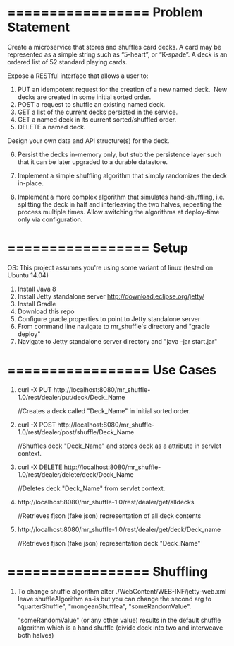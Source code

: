 =================
Problem Statement
=================
Create a microservice that stores and shuffles card decks.
A card may be represented as a simple string such as “5-heart”, or 
“K-spade”.
A deck is an ordered list of 52 standard playing cards.

Expose a RESTful interface that allows a user to:

1. PUT an idempotent request for the creation of a new named deck.  
   New decks are created in some initial sorted order.
2. POST a request to shuffle an existing named deck.
3. GET a list of the current decks persisted in the service.
4. GET a named deck in its current sorted/shuffled order.
5. DELETE a named deck.

Design your own data and API structure(s) for the deck.

6. Persist the decks in-memory only, but stub the persistence layer such 
   that it can be later upgraded to a durable datastore.

7. Implement a simple shuffling algorithm that simply randomizes the 
   deck in-place.
8. Implement a more complex algorithm that simulates hand-shuffling, 
   i.e. splitting the deck in half and interleaving the two halves, 
   repeating the process multiple times.
   Allow switching the algorithms at deploy-time only via configuration.


=================
Setup
=================
OS: This project assumes you're using some variant of linux (tested on Ubuntu 14.04)

1. Install Java 8
2. Install Jetty standalone server
   http://download.eclipse.org/jetty/
3. Install Gradle
4. Download this repo
5. Configure gradle.properties to point to Jetty standalone server
6. From command line navigate to mr_shuffle's directory and "gradle deploy"
7. Navigate to Jetty standalone server directory and "java -jar start.jar"


=================
Use Cases
=================
1. curl -X PUT http://localhost:8080/mr_shuffle-1.0/rest/dealer/put/deck/Deck_Name

   //Creates a deck called "Deck_Name" in initial sorted order.

2. curl -X POST http://localhost:8080/mr_shuffle-1.0/rest/dealer/post/shuffle/Deck_Name

   //Shuffles deck "Deck_Name" and stores deck as a attribute in servlet context.

3. curl -X DELETE http://localhost:8080/mr_shuffle-1.0/rest/dealer/delete/deck/Deck_Name

   //Deletes deck "Deck_Name" from servlet context.

4. http://localhost:8080/mr_shuffle-1.0/rest/dealer/get/alldecks

   //Retrieves fjson (fake json) representation of all deck contents

5. http://localhost:8080/mr_shuffle-1.0/rest/dealer/get/deck/Deck_name

   //Retrieves fjson (fake json) representation deck "Deck_Name"


=================
Shuffling
=================
1. To change shuffle algorithm alter ./WebContent/WEB-INF/jetty-web.xml
   leave <Arg>shuffleAlgorithm</Arg> as-is but you can change the second arg to "quarterShuffle", 
   "mongeanShufflea", "someRandomValue".
   
   "someRandomValue" (or any other value) results in the default shuffle algorithm which is a 
   hand shuffle (divide deck into two and interweave both halves)
